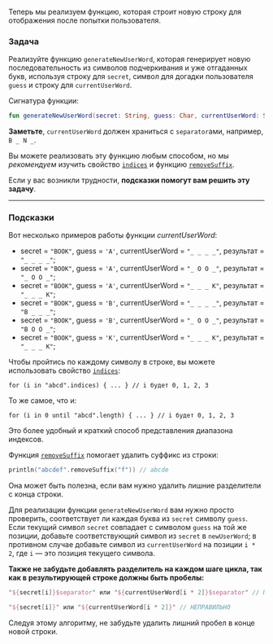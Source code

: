Теперь мы реализуем функцию, которая строит новую строку для отображения после попытки пользователя.

### Задача

Реализуйте функцию `generateNewUserWord`, которая генерирует новую последовательность из символов подчеркивания и уже отгаданных букв, используя строку для `secret`, символ для догадки пользователя `guess` и строку для `currentUserWord`.

<div class="hint" title="Нажмите, чтобы увидеть новую сигнатуру функции generateNewUserWord">

Сигнатура функции:
```kotlin
fun generateNewUserWord(secret: String, guess: Char, currentUserWord: String): String
```
</div>

**Заметьте**, `currentUserWord` должен храниться с `separator`ами, например, `B _ N _`.

Вы можете реализовать эту функцию любым способом, но мы _рекомендуем_ изучить свойство [`indices`](https://kotlinlang.org/api/latest/jvm/stdlib/kotlin.text/indices.html) и функцию [`removeSuffix`](https://kotlinlang.org/api/latest/jvm/stdlib/kotlin.text/remove-suffix.html).

Если у вас возникли трудности, **подсказки помогут вам решить эту задачу**.

----

### Подсказки

<div class="Hint" title="Нажмите, чтобы увидеть примеры работы функции currentUserWord">

Вот несколько примеров работы функции _currentUserWord_:

- secret = `"BOOK"`, guess = `'A'`, currentUserWord = `"_ _ _ _"`, результат = `"_ _ _ _"`;
- secret = `"BOOK"`, guess = `'A'`, currentUserWord = `"_ O O _"`, результат = `"_ O O _"`;
- secret = `"BOOK"`, guess = `'A'`, currentUserWord = `"_ _ _ K"`, результат = `"_ _ _ K"`;
- secret = `"BOOK"`, guess = `'B'`, currentUserWord = `"_ _ _ _"`, результат = `"B _ _ _"`;
- secret = `"BOOK"`, guess = `'B'`, currentUserWord = `"_ O O _"`, результат = `"B O O _"`;
- secret = `"BOOK"`, guess = `'K'`, currentUserWord = `"_ _ _ K"`, результат = `"_ _ _ K"`;
</div>

<div class="Hint" title="Нажмите, чтобы узнать больше о свойстве indices">

Чтобы пройтись по каждому символу в строке, вы можете использовать свойство <a href="https://kotlinlang.org/api/latest/jvm/stdlib/kotlin.text/indices.html">`indices`</a>:
   ```
   for (i in "abcd".indices) { ... } // i будет 0, 1, 2, 3
   ```
То же самое, что и:
   ```
   for (i in 0 until "abcd".length) { ... } // i будет 0, 1, 2, 3
   ```

Это более удобный и краткий способ представления диапазона индексов.
</div>

<div class="Hint" title="Нажмите, чтобы узнать больше о функции removeSuffix">

Функция [`removeSuffix`](https://kotlinlang.org/api/latest/jvm/stdlib/kotlin.text/remove-suffix.html) помогает удалить суффикс из строки:
```kotlin
println("abcdef".removeSuffix("f")) // abcde
```

Она может быть полезна, если вам нужно удалить лишние разделители с конца строки.
</div>

<div class="Hint" title="Нажмите, чтобы ознакомиться с основной идеей алгоритма">

Для реализации функции `generateNewUserWord` вам нужно просто проверить, соответствует ли каждая буква из `secret` символу `guess`. Если текущий символ `secret` совпадает с символом `guess` на той же позиции, добавьте соответствующий символ из `secret` в `newUserWord`; в противном случае добавьте символ из `currentUserWord` на позиции `i * 2`, где `i` — это позиция текущего символа.

**Также не забудьте добавлять разделитель на каждом шаге цикла, так как в результирующей строке должны быть пробелы:**
```kotlin
"${secret[i]}$separator" или "${currentUserWord[i * 2]}$separator" // ПРАВИЛЬНО

"${secret[i]}" или "${currentUserWord[i * 2]}" // НЕПРАВИЛЬНО
```

Следуя этому алгоритму, не забудьте удалить лишний пробел в конце новой строки.
</div>